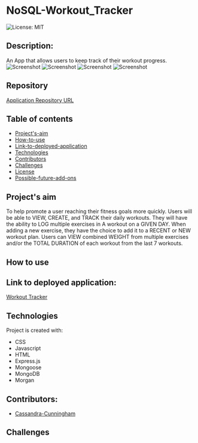 # NoSQL-Workout_Tracker
![License: MIT](https://img.shields.io/badge/License-MIT-Red.svg)

## Description:
An App that allows users to keep track of their workout progress.
![ Screenshot](./public/images/)
![ Screenshot](./public/images/)
![ Screenshot](./public/images/)
![ Screenshot](./public/images/)

## Repository
[Application Repository URL](https://github.com/cmcunningham27/NoSQL-Workout_Tracker)

## Table of contents
* [Project's-aim](#project's-aim)
* [How-to-use](#how-to-use)
* [Link-to-deployed-application](#link-to-deployed-application)
* [Technologies](#technologies)
* [Contributors](#contributors)
* [Challenges](#Challenges)
* [License](#license)
* [Possible-future-add-ons](#possible-future-add-ons)

## Project's aim
To help promote a user reaching their fitness goals more quickly. Users will be able to VIEW, CREATE, and TRACK their daily workouts. They will have the ability to LOG multiple exercises in A workout on a GIVEN DAY. When adding a new exercise, they have the choice to add it to a RECENT or NEW workout plan. Users can VIEW combined WEIGHT from multiple exercises and/or the TOTAL DURATION of each workout from the last 7 workouts.

## How to use

## Link to deployed application:
[Workout Tracker](https://.herokuapp.com)

## Technologies
Project is created with:

* CSS 
* Javascript
* HTML
* Express.js
* Mongoose
* MongoDB
* Morgan

## Contributors:
* [Cassandra-Cunningham](https://github.com/cmcunningham27)

## Challenges